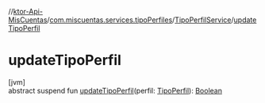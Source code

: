 //[ktor-Api-MisCuentas](../../../index.md)/[com.miscuentas.services.tipoPerfiles](../index.md)/[TipoPerfilService](index.md)/[updateTipoPerfil](update-tipo-perfil.md)

# updateTipoPerfil

[jvm]\
abstract suspend fun [updateTipoPerfil](update-tipo-perfil.md)(perfil: [TipoPerfil](../../com.miscuentas.models/-tipo-perfil/index.md)): [Boolean](https://kotlinlang.org/api/latest/jvm/stdlib/kotlin/-boolean/index.html)
